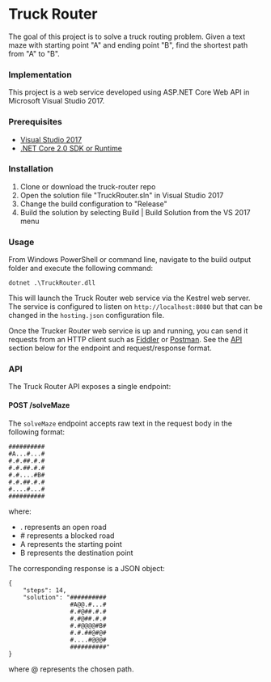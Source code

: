 # Truck Router

The goal of this project is to solve a truck routing problem. Given a text maze with starting point "A" and ending point "B", find the shortest path from "A" to "B".

### Implementation

This project is a web service developed using ASP.NET Core Web API in Microsoft Visual Studio 2017.

### Prerequisites

- [Visual Studio 2017](https://www.visualstudio.com/downloads/)
- [.NET Core 2.0 SDK or Runtime](https://www.microsoft.com/net/download/core)

### Installation

1. Clone or download the truck-router repo
1. Open the solution file "TruckRouter.sln" in Visual Studio 2017
1. Change the build configuration to "Release"
1. Build the solution by selecting Build | Build Solution from the VS 2017 menu

### Usage

From Windows PowerShell or command line, navigate to the build output folder and execute the following command:

```
dotnet .\TruckRouter.dll
```

This will launch the Truck Router web service via the Kestrel web server. The service is configured to listen on `http://localhost:8080` but that can be changed in the `hosting.json` configuration file.

Once the Trucker Router web service is up and running, you can send it requests from an HTTP client such as [Fiddler](http://www.telerik.com/fiddler) or [Postman](https://www.getpostman.com/). See the [API](#api) section below for the endpoint and request/response format. 

### API

The Truck Router API exposes a single endpoint:

#### POST /solveMaze

The `solveMaze` endpoint accepts raw text in the request body in the following format:

```
##########
#A...#...#
#.#.##.#.#
#.#.##.#.#
#.#....#B#
#.#.##.#.#
#....#...#
##########
```

where:

- . represents an open road
- \# represents a blocked road
- A represents the starting point
- B represents the destination point

The corresponding response is a JSON object:

```
{
    "steps": 14,
    "solution": "##########
                 #A@@.#...#
                 #.#@##.#.#
                 #.#@##.#.#
                 #.#@@@@#B#
                 #.#.##@#@#
                 #....#@@@#
                 ##########"
}
```

where @ represents the chosen path.
